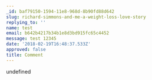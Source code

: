 ```yaml
---
_id: baf79150-1594-11e8-968d-8b90fd88d642
slug: richard-simmons-and-me-a-weight-loss-love-story
replying_to: ''
name: test
email: b642b4217b34b1e8d3bd915fc65c4452
message: test 12345
date: '2018-02-19T16:48:37.533Z'
approved: false
title: Comment
---
```

undefined
